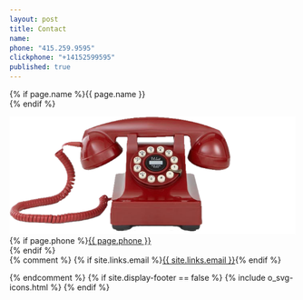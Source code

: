 ```yaml
---
layout: post
title: Contact
name:
phone: "415.259.9595"
clickphone: "+14152599595"
published: true
---
```


<section id="contact" class="contact container-fluid">
  <div class="row text-center">
    <div class="col-sm-12">
      <p>{% if page.name %}{{ page.name }}<br>{% endif %}
      <div>
        <img class="phone" src="../img/red-phone.png" alt="telphone"><br>
        {% if page.phone %}<a class="phonenumber" href="tel:{{ page.clickphone }}">{{ page.phone }}</a><br>{% endif %}
      </div>
      {% comment %}
        {% if site.links.email %}<a href="email:{{ site.links.email }}">{{ site.links.email }}</a>{% endif %}</p>
      {% endcomment %}
      {% if site.display-footer == false %}
      {% include o_svg-icons.html %}
      {% endif %}
  </div>
</section>
